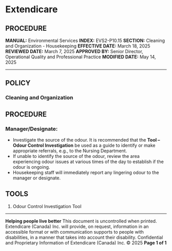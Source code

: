 # Extendicare

## PROCEDURE

**MANUAL:** Environmental Services
**INDEX:** EVS2-P10.15
**SECTION:** Cleaning and Organization - Housekeeping
**EFFECTIVE DATE:** March 18, 2025
**REVIEWED DATE:** March 7, 2025
**APPROVED BY:** Senior Director, Operational Quality and Professional Practice
**MODIFIED DATE:** May 14, 2025

----

## POLICY

### Cleaning and Organization

## PROCEDURE

### Manager/Designate:

- Investigate the source of the odour. It is recommended that the **Tool – Odour Control Investigation** be used as a guide to identify or make appropriate referrals, e.g., to the Nursing Department.
- If unable to identify the source of the odour, review the area experiencing odour issues at various times of the day to establish if the odour is ongoing.
- Housekeeping staff will immediately report any lingering odour to the manager or designate.

## TOOLS

1. Odour Control Investigation Tool

----

**Helping people live better**
This document is uncontrolled when printed.
Extendicare (Canada) Inc. will provide, on request, information in an accessible format or with communication supports to people with disabilities, in a manner that takes into account their disability. Confidential and Proprietary Information of Extendicare (Canada) Inc. © 2025
**Page 1 of 1**